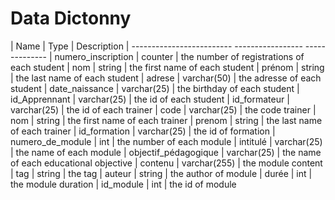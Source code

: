 # Data Dictonny

| Name                        |  Type            |  Description
| -------------------------    -----------------  --------------
| numero_inscription          | counter          | the number of registrations of each student
| nom                         | string           | the first name of each student 
| prénom                      | string           | the last name of each student 
| adrese                      | varchar(50)      | the adresse of each student 
| date_naissance              | varchar(25)      | the birthday of each student 
| id_Apprennant               | varchar(25)      | the id of each student 
| id_formateur                | varchar(25)      | the id of each trainer
| code                        | varchar(25)      | the code trainer
| nom                         | string           | the first name of each trainer
| prenom                      | string           | the last name of each trainer
| id_formation                | varchar(25)      | the id of formation
| numero_de_module            | int              | the number of each module
| intitulé                    | varchar(25)      | the name of each module 
| objectif_pédagogique        | varchar(25)      | the name of each educational objective
| contenu                     | varchar(255)     | the module content
| tag                         | string           | the tag 
| auteur                      | string           | the author of module
| durée                       | int              | the module duration
| id_module                   | int              | the id of module